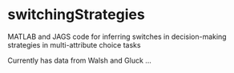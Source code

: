 # switchingStrategies
MATLAB and JAGS code for inferring switches in decision-making strategies in multi-attribute choice tasks

Currently has data from Walsh and Gluck ...
